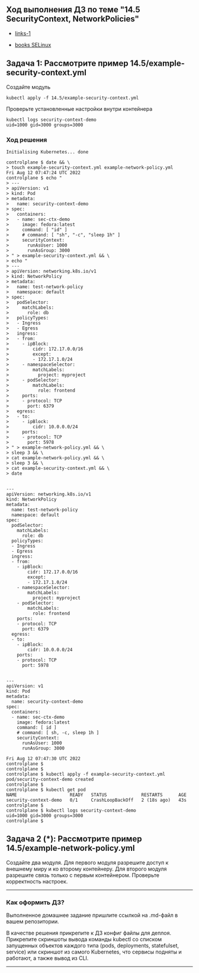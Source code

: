 ## Ход выполнения ДЗ по теме "14.5 SecurityContext, NetworkPolicies"


- [links-1](https://man7.org/linux/man-pages/man7/capabilities.7.html)

- [books SELinux](https://www.wildberries.ru/catalog/15135797/detail.aspx)

## Задача 1: Рассмотрите пример 14.5/example-security-context.yml

Создайте модуль

```
kubectl apply -f 14.5/example-security-context.yml
```

Проверьте установленные настройки внутри контейнера

```
kubectl logs security-context-demo
uid=1000 gid=3000 groups=3000
```

### Ход решения

```
Initialising Kubernetes... done

controlplane $ date && \
> touch example-security-context.yml example-network-policy.yml
Fri Aug 12 07:47:24 UTC 2022
controlplane $ echo "
> ---
> apiVersion: v1
> kind: Pod
> metadata:
>   name: security-context-demo
> spec:
>   containers:
>   - name: sec-ctx-demo
>     image: fedora:latest
>     command: [ "id" ]
>     # command: [ "sh", "-c", "sleep 1h" ]
>     securityContext:
>       runAsUser: 1000
>       runAsGroup: 3000
> " > example-security-context.yml && \
> echo "
> ---
> apiVersion: networking.k8s.io/v1
> kind: NetworkPolicy
> metadata:
>   name: test-network-policy
>   namespace: default
> spec:
>   podSelector:
>     matchLabels:
>       role: db
>   policyTypes:
>   - Ingress
>   - Egress
>   ingress:
>   - from:
>     - ipBlock:
>         cidr: 172.17.0.0/16
>         except:
>         - 172.17.1.0/24
>     - namespaceSelector:
>         matchLabels:
>           project: myproject
>     - podSelector:
>         matchLabels:
>           role: frontend
>     ports:
>     - protocol: TCP
>       port: 6379
>   egress:
>   - to:
>     - ipBlock:
>         cidr: 10.0.0.0/24
>     ports:
>     - protocol: TCP
>       port: 5978
> " > example-network-policy.yml && \
> sleep 3 && \
> cat example-network-policy.yml && \
> sleep 3 && \
> cat example-security-context.yml && \
> date


---
apiVersion: networking.k8s.io/v1
kind: NetworkPolicy
metadata:
  name: test-network-policy
  namespace: default
spec:
  podSelector:
    matchLabels:
      role: db
  policyTypes:
  - Ingress
  - Egress
  ingress:
  - from:
    - ipBlock:
        cidr: 172.17.0.0/16
        except:
        - 172.17.1.0/24
    - namespaceSelector:
        matchLabels:
          project: myproject
    - podSelector:
        matchLabels:
          role: frontend
    ports:
    - protocol: TCP
      port: 6379
  egress:
  - to:
    - ipBlock:
        cidr: 10.0.0.0/24
    ports:
    - protocol: TCP
      port: 5978


---
apiVersion: v1
kind: Pod
metadata:
  name: security-context-demo
spec:
  containers:
  - name: sec-ctx-demo
    image: fedora:latest
    command: [ id ]
    # command: [ sh, -c, sleep 1h ]
    securityContext:
      runAsUser: 1000
      runAsGroup: 3000

Fri Aug 12 07:47:30 UTC 2022
controlplane $ 
controlplane $ 
controlplane $ kubectl apply -f example-security-context.yml
pod/security-context-demo created
controlplane $ 
controlplane $ kubectl get pod
NAME                    READY   STATUS             RESTARTS      AGE
security-context-demo   0/1     CrashLoopBackOff   2 (18s ago)   43s
controlplane $ 
controlplane $ kubectl logs security-context-demo 
uid=1000 gid=3000 groups=3000
controlplane $ 
```

## Задача 2 (*): Рассмотрите пример 14.5/example-network-policy.yml

Создайте два модуля. Для первого модуля разрешите доступ к внешнему миру
и ко второму контейнеру. Для второго модуля разрешите связь только с
первым контейнером. Проверьте корректность настроек.

---

### Как оформить ДЗ?

Выполненное домашнее задание пришлите ссылкой на .md-файл в вашем репозитории.

В качестве решения прикрепите к ДЗ конфиг файлы для деплоя. Прикрепите скриншоты вывода команды kubectl со списком запущенных объектов каждого типа (pods, deployments, statefulset, service) или скриншот из самого Kubernetes, что сервисы подняты и работают, а также вывод из CLI.

---
